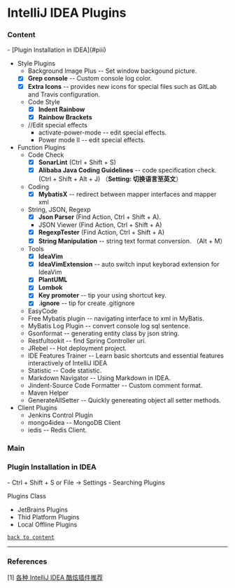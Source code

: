 # IntelliJ IDEA Plugins

<h3 id="content">Content</h3>
- [Plugin Installation in IDEA](#piii)

- Style Plugins
  - Background Image Plus  -- Set window backgound picture.
  - [x] **Grep console**   -- Custom console log color.
  - [x] **Extra Icons** -- provides new icons for special files such as GitLab and Travis configuration.
  - Code Style
    - [x] **Indent Rainbow**
    - [x] **Rainbow Brackets**
  - //Edit special effects
    - activate-power-mode   -- edit special effects.
    - Power mode II    -- edit special effects.
- Function Plugins
  - Code Check
    - [x] **SonarLint** (Ctrl + Shift + S)
    - [x] **Alibaba Java Coding Guidelines**  -- code specification check. (Ctrl + Shift + Alt + J) （**Setting: 切换语言至英文**）
  - Coding
    - [x] **MybatisX** -- redirect between mapper interfaces and mapper xml
  - String, JSON, Regexp
    - [x] **Json Parser** (Find Action, Ctrl + Shift + A). 
    - JSON Viewer (Find Action, Ctrl + Shift + A)
    - [x] **RegexpTester** (Find Action, Ctrl + Shift + A)
    - [x] **String Manipulation**  -- string text format conversion. （Alt + M）
  - Tools
    - [x] **IdeaVim**
    - [x] **IdeaVimExtension** -- auto switch input keyborad extension for IdeaVim
    - [x] **PlantUML**
    - [x] **Lombok**
    - [x] **Key promoter**   -- tip your using shortcut key.
    - [x] **.ignore** -- tip for create .gitignore
  - EasyCode
  - Free Mybatis plugin   -- navigating interface to xml in MyBatis.
  - MyBatis Log Plugin  -- convert console log sql sentence.
  - Gsonformat   -- generating entity class by json string.
  - Restfultookit  -- find Spring Controller uri.
  - JRebel  -- Hot deployment project.
  - IDE Features Trainer  -- Learn basic shortcuts and essential features interactively of IntelliJ IDEA
  - Statistic  -- Code statistic.
  - Markdown Navigator  -- Using Markdown in IDEA.
  - Jindent-Source Code Formatter  -- Custom comment format.
  - Maven Helper
  - GenerateAllSetter  -- Quickly genereating object all setter methods.
- Client Plugins
  - Jenkins Control Plugin
  - mongo4idea  -- MongoDB Client
  - iedis  -- Redis Client.
### Main

<h3 id="piii">Plugin Installation in IDEA</h3>
- Ctrl + Shift + S or File -> Settings
- Searching Plugins

Plugins Class

- JetBrains Plugins
- Thid Platform Plugins
- Local Offline Plugins

[`back to content`](#content)

---



### References

[1] [各种 IntelliJ IDEA 酷炫插件推荐](https://mp.weixin.qq.com/s?__biz=MzAxNDMwMTMwMw==&mid=2247491189&idx=1&sn=f51fd545a8be47ae1e72274b26f76d79&chksm=9b943f6dace3b67b62660eec65f5e01422ba5235811b58a229189c59839d94953db72f036ce7&xtrack=1&scene=0&subscene=131&clicktime=1556772754&ascene=7&devicetype=android-28&version=2700033c&nettype=ctnet&abtest_cookie=BAABAAoACwASABMABQAjlx4A0JkeANyZHgDumR4A8pkeAAAA&lang=en&pass_ticket=4ls4Ugjrm2zckmO5MMMVjx7zLAzDo2d0BaWbaDtMs8q1vOBtNF8xCNwDQjzwRdxe&wx_header=1)